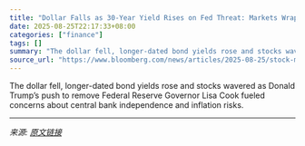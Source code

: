 ```yaml
---
title: "Dollar Falls as 30-Year Yield Rises on Fed Threat: Markets Wrap"
date: 2025-08-25T22:17:33+08:00
categories: ["finance"]
tags: []
summary: "The dollar fell, longer-dated bond yields rose and stocks wavered as Donald Trump’s push to remove Federal Reserve Governor Lisa Cook fueled concerns about central bank independence and inflation risk"
source_url: "https://www.bloomberg.com/news/articles/2025-08-25/stock-market-today-dow-s-p-live-updates"
---
```


The dollar fell, longer-dated bond yields rose and stocks wavered as Donald Trump’s push to remove Federal Reserve Governor Lisa Cook fueled concerns about central bank independence and inflation risks.

---

*来源: [原文链接](https://www.bloomberg.com/news/articles/2025-08-25/stock-market-today-dow-s-p-live-updates)*
